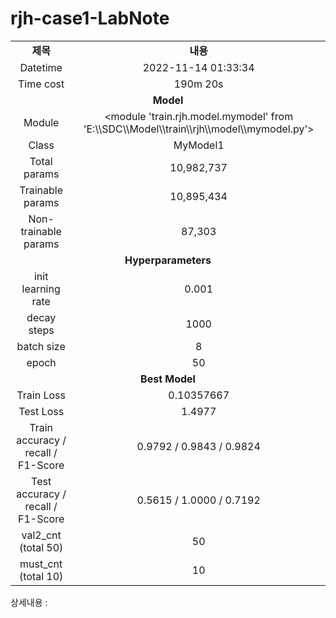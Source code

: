 <h1 id="title">rjh-case1-LabNote</h1>
<table style="border: 2px; text-align:center;">
<tr style="font-weight: bold;, font-size: 30px;">
<td> 제목 </td>
<td> 내용 </td>
</tr>
<tr>
<td> Datetime </td>
<td id="date">2022-11-14 01:33:34</td>
</tr>
<tr>
<td> Time cost </td>
<td id="time-cost">190m 20s</td>
</tr>
<tr>
<td colspan="2" style="font-weight: bold;, font-size: 30px;"> Model </td>
</tr>
<tr>
<td> Module </td>
<td id="module">&lt;module 'train.rjh.model.mymodel' from 'E:\\SDC\\Model\\train\\rjh\\model\\mymodel.py'&gt;</td>
</tr>
<tr>
<td> Class </td>
<td id="class">MyModel1</td>
</tr>
<tr>
<td> Total params </td>
<td id="total-params">10,982,737</td>
</tr>
<tr>
<td> Trainable params </td>
<td id="trainable-params">10,895,434</td>
</tr>
<tr>
<td> Non-trainable params </td>
<td id="non-trainable-params">87,303</td>
</tr>
<tr>
<td colspan="2" style="font-weight: bold;, font-size: 30px;"> Hyperparameters </td>
</tr>
<tr>
<td> init learning rate </td>
<td id="init-lr">0.001</td>
</tr>
<tr>
<td> decay steps </td>
<td id="decay-steps">1000</td>
</tr>
<tr>
<td> batch size </td>
<td id="batch-size">8</td>
</tr>
<tr>
<td> epoch </td>
<td id="epoch">50</td>
<tr>
<td colspan="2" style="font-weight: bold;, font-size: 30px;"> Best Model </td>
</tr>
<tr>
<td> Train Loss </td>
<td id="train-loss">0.10357667</td>
</tr>
<tr>
<td> Test Loss </td>
<td id="test-loss">1.4977</td>
</tr>
<tr>
<td> Train accuracy / recall / F1-Score </td>
<td id="train-score">0.9792 / 0.9843 / 0.9824</td>
</tr>
<tr>
<td> Test accuracy / recall / F1-Score </td>
<td id="test-score">0.5615 / 1.0000 / 0.7192</td>
</tr>
<tr>
<td> val2_cnt (total 50) </td>
<td id="val2-cnt">50</td>
</tr>
<tr>
<td> must_cnt (total 10) </td>
<td id="must-cnt">10</td>
</tr>
</tr></table>
<p>상세내용 : </p>